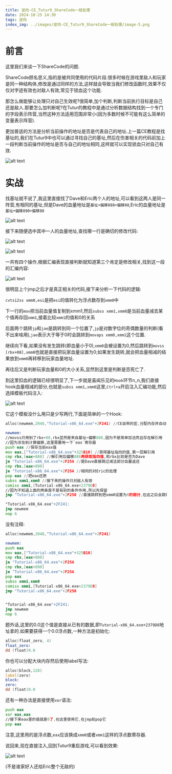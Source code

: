 ```yaml
---
title: 逆向-CE_Tutur9_ShareCode一般处理
date: 2024-10-25 14:30
tags: 逆向
index_img: ../images/逆向-CE_Tutur9_ShareCode一般处理/image-5.png
---
```


# 前言

这里我们来谈一下ShareCode的问题.

ShareCode顾名思义,指的是被共同使用的代码片段.很多时候在游戏里敌人和玩家是同一种结构体,修改是通过同样的方法,这样就会导致当我们修改函数时,效果不仅仅对字迹有效也对敌人有效,常见于锁血这个功能.

那怎么做能够让处理只对自己生效呢?很简单,加个判断,判断当前执行目标是自己还是敌人.那要怎么加判断呢?在Tutur的教程中是通过分析数据结构找到一个专门的字段表示阵营,当然这种方法适用范围非常小(因为多数时候不可能有这么简单的变量表示阵营).

更加普适的方法是分析当前操作的地址是否是代表自己的地址.上一篇CE教程是找基址的,我们在Tutur9中也可以通过寻找自己的基址,然后在伤害相关的代码前加上一段判断当前操作的地址是否与自己的地址相同,这样就可以实现锁血只对自己有效.

![alt text](../images/逆向-CE_Tutur9_ShareCode一般处理/image.png)

# 实战

找基址就不说了,我这里直接找了Dave和Eric两个人的地址,可以看到这两人是同一阵营,有相同的基址,但是Dave的血量地址是`基址+偏移888+偏移08`,Eric的血量地址是`基址+偏移890+偏移08`

![alt text](../images/逆向-CE_Tutur9_ShareCode一般处理/image-1.png)

接下来随便选中其中一人的血量地址,查找哪一行是确切的修改代码:

![alt text](../images/逆向-CE_Tutur9_ShareCode一般处理/image-2.png)

![alt text](../images/逆向-CE_Tutur9_ShareCode一般处理/image-3.png)

一共有四个操作,根据汇编表现直接判断就知道第三个肯定是修改相关,找到这一段的汇编内容:

![alt text](../images/逆向-CE_Tutur9_ShareCode一般处理/image-4.png)

很明显上个jmp之后才是真正相关的代码,接下来分析一下代码的逻辑:

`cvtsi2ss xmm0,esi`是把`esi`的值转化为浮点数存到`xmm0`中

下一行的`mov`把当前血量值复制到xmm1,然后`subss xmm1,xmm0`是当前血量减去某个值再存回`xmm1`,接着比较`xmm1`的值和0的关系

后面两个跳转`jp`和`jae`是跳转到同一个位置了,`jp`是对数字位的奇偶数量的判断(看不出来啥用),`jae`表示大于等于0时会跳转到`movaps xmm0,xmm1`这个位置.

继续向下看,如果没有发生跳转(即血量小于0),`xmm0`会被设置为0,然后跳转到`movss [rbx+08],xmm0`也就是直接把玩家血量设置为0;如果发生跳转,就会把血量相减的结果放到`xmm0`再转移到玩家血量地址.

再往后又是判断玩家血量和0的大小关系,显然到这里是判断是否死亡了.

到这里扣血的逻辑已经很明显了,下一步就是喜闻乐见的`Hook`环节n_n,我们直接hook血量相减的部分,也就是`subss xmm1,xmm0`这里,`Ctrl+a`开启注入汇编功能,然后选择模板代码注入:

![alt text](../images/逆向-CE_Tutur9_ShareCode一般处理/image-6.png)

它这个模板没什么用只是少写两行,下面是简单的一个Hook:

```asm
alloc(newmem,2048,"Tutorial-x86_64.exe"+2F241) //CE自带的宏,分配内存并自动设置钩子

newmem:
//movss只用到了rbx+08,rbx显然是来自基址+偏移888,因为不是简单加法而且存在解引用
//因为涉及到计算偏移,这里需要用一下`eax`寄存器
push eax //保存当前eax值
mov eax,["Tutorial-x86_64.exe"+325B10] //获得基址指向的值,第一层解引用
cmp rbx,[eax+888] //解引用后偏移888再获取指向值,和rbx比较是否为Dave
je "Tutorial-x86_64.exe"+2F25A //是Dave直接跳过减法部分血量返还
cmp rbx,[eax+890] 
je "Tutorial-x86_64.exe"+2F25A //相同的对Eric的处理
pop eax //把eax还原
subss xmm1,xmm0 //接下来的操作只对敌人有效
comiss xmm1,[Tutorial-x86_64.exe+2379D8]
//因为不知道上面的两串是不是有别的条件作用,所以先保留
jmp "Tutorial-x86_64.exe"+2F250 //直接跳转到把xmm0设置为0的部分,在这之后会跳转到血量设置为0,实现一击必杀

"Tutorial-x86_64.exe"+2F241:
jmp newmem
nop 6

```

没有注释:

```asm
alloc(newmem,2048,"Tutorial-x86_64.exe"+2F241)

newmem:
push eax
mov eax,["Tutorial-x86_64.exe"+325B10]
cmp rbx,[eax+888]
je "Tutorial-x86_64.exe"+2F25A
cmp rbx,[eax+890]
je "Tutorial-x86_64.exe"+2F25A
pop eax
subss xmm1,xmm0
comiss xmm1,[Tutorial-x86_64.exe+2379D8]
jmp "Tutorial-x86_64.exe"+2F250


"Tutorial-x86_64.exe"+2F241:
jmp newmem
nop 6
```

题外话,这里的0.0这个值是直接从已有的数据,即`Tutorial-x86_64.exe+2379D8`地址拿的.如果要获得一个0.0浮点数,一种方法是初始化:

```asm
alloc(float_zero, 4)
float_zero:
dd (float)0.0
```

你也可以分配大块内存然后使用label写法:

```asm
alloc(block,128)
label(zero)
block:
zero:
dd (float)0.0
```

还有一种办法是直接使用`xor`语法:

```asm
push eax
xor eax,eax
//接下来eax里的值就是0了,在这里使用它,在jmp前pop它
pop eax
```

注意,这里用的是浮点数,`eax`应该换成`xmm0`或者`xmm1`这样的浮点数寄存器.

说回来,现在直接注入,回到Tutur9重启游戏,可以看到效果:

![alt text](../images/逆向-CE_Tutur9_ShareCode一般处理/image-5.png)

(不是谁家好人还给Eric整个无敌的)
